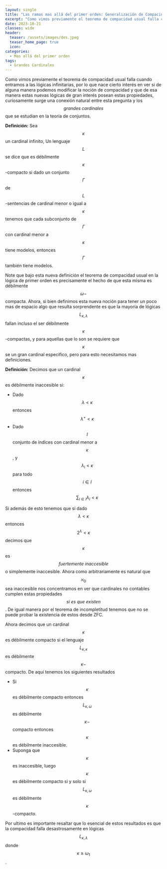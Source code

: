 ```yaml
---
layout: single
title: "Las ramas mas allá del primer orden: Generalización de Compacidad y Grandes cardinales."
excerpt: "Como vimos previamente el teorema de compacidad usual falla cuando entramos a las lógicas infinitarias, por lo que nace cierto interés en ver si de alguna manera podemos modificar la noción de compacidad y que de esa manera estas nuevas lógicas de gran interés posean estas propiedades, curiosamente surge una conexión natural entre esta pregunta y los **grandes cardinales** que se estudian en la teoría de conjuntos."
date: 2023-10-21
classes: wide
header:
  teaser: /assets/images/des.jpeg
  teaser_home_page: true
  icon: 
categories:
  - Mas allá del primer orden
tags:
  - Grandes Cardinales
---
```


Como vimos previamente el teorema de compacidad usual falla cuando entramos a las lógicas infinitarias, por lo que nace cierto interés en ver si de alguna manera podemos modificar la noción de compacidad y que de esa manera estas nuevas lógicas de gran interés posean estas propiedades, curiosamente surge una conexión natural entre esta pregunta y los $$\textit{grandes cardinales}$$ que se estudian en la teoría de conjuntos.

**Definición:** Sea $$\kappa$$ un cardinal infinito, Un lenguaje $$L$$ se dice que es débilmente $$\kappa$$-compacto si dado un conjunto $$\Gamma$$ de $$L$$-sentencias de cardinal menor o igual a $$\kappa$$ tenemos que cada subconjunto de $$\Gamma$$ con cardinal menor a $$\kappa$$ tiene modelos, entonces $$\Gamma$$ también tiene modelos.

Note que bajo esta nueva definición el teorema de compacidad usual en la lógica de primer orden es precisamente el hecho de que esta misma es débilmente $$\omega-$$compacta. Ahora, si bien definimos esta nueva noción para tener un poco mas de espacio algo que resulta sorprendente es que la mayoría de lógicas $$L_{\kappa,\lambda}$$ fallan incluso el ser débilmente $$\kappa$$-compactas, y para aquellas que lo son se requiere que $$\kappa$$ se un gran cardinal especifico, pero para esto necesitamos mas definiciones.

**Definición:** Decimos que un cardinal $$\kappa$$ es débilmente inaccesible si:

- Dado $$\lambda<\kappa$$ entonces $$\lambda^+<\kappa$$
- Dado $$I$$ conjunto de índices con cardinal menor a $$\kappa$$, y  $$\lambda_i<\kappa$$ para todo $$i\in I$$ entonces $$\sum_{i\in I}\lambda_i<\kappa$$


Si además de esto tenemos que si dado $$\lambda<\kappa$$ entonces $$2^\lambda<\kappa$$ decimos que $$\kappa$$ es $$\textit{fuertemente inaccesible}$$ o simplemente inaccesible. Ahora como arbitrariamente es natural que $$\aleph_0$$ sea inaccesible nos concentramos en ver que cardinales no contables cumplen estas propiedades $$\textit{si es que existen}$$. De igual manera por el teorema de incompletitud tenemos que no se puede probar la existencia de estos desde ZFC.

Ahora decimos que un cardinal $$\kappa$$ es débilmente compacto si el lenguaje $$L_{\kappa,\kappa}$$ es débilmente $$\kappa-$$compacto. De aquí tenemos los siguientes resultados

- Si $$\kappa$$ es débilmente compacto entonces $$L_{\kappa,\omega}$$ es débilmente $$\kappa-$$compacto entonces $$\kappa$$ es débilmente inaccesible.
- Suponga que $$\kappa$$ es inaccesible, luego $$\kappa$$ es débilmente compacto si y solo si $$L_{\kappa,\omega}$$ es débilmente $$\kappa$$-compacto.

Por ultimo es importante resaltar que lo esencial de estos resultados es que la compacidad falla desastrosamente en lógicas $$L_{\kappa,\lambda}$$ donde $$\kappa\geq\omega_1$$.
